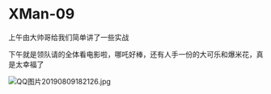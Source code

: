 # XMan-09

上午由大帅哥给我们简单讲了一些实战

下午就是领队请的全体看电影啦，哪吒好棒，还有人手一份的大可乐和爆米花，真是太幸福了

![QQ图片20190809182126.jpg](https://i.loli.net/2019/08/09/T9jNxQY6Cehaymc.jpg)